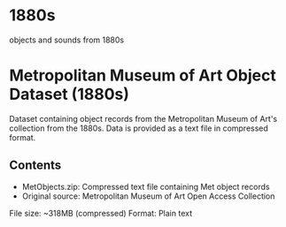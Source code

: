 # 1880s
objects and sounds from 1880s
# Metropolitan Museum of Art Object Dataset (1880s)

Dataset containing object records from the Metropolitan Museum of Art's collection from the 1880s. Data is provided as a text file in compressed format.

## Contents
- MetObjects.zip: Compressed text file containing Met object records
- Original source: Metropolitan Museum of Art Open Access Collection

File size: ~318MB (compressed)
Format: Plain text
